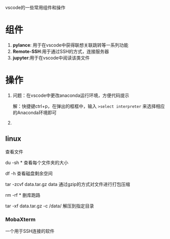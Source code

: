 vscode的一些常用组件和操作



# 组件

1. **pylance**: 用于在vscode中获得联想关联跳转等一系列功能
2. **Remote-SSH**:用于通过SSH的方式，连接服务器
3. **jupyter**:用于在vscode中阅读该类文件



# 操作

1. 问题：在vscode中更改anaconda运行环境，方便代码提示

   解：快捷键ctrl+p，在弹出的框框中，输入 `>select interpreter` 来选择相应的Anaconda环境即可

2. 



## linux

查看文件

du -sh * 查看每个文件夹的大小

df -h 查看磁盘剩余空间

tar -zcvf data.tar.gz data 通过gzip的方式对文件进行打包压缩

rm -rf * 删库跑路

tar -xf data.tar.gz -c /data/ 解压到指定目录



### MobaXterm

一个用于SSH连接的软件